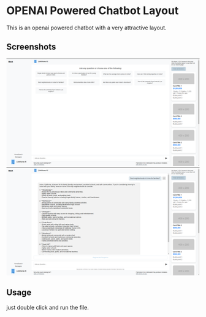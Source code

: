 # OPENAI Powered Chatbot Layout

This is an openai powered chatbot with a very attractive layout.

## Screenshots

![Screenshot](screenshot1.PNG)
![Screenshot](screenshot2.PNG)


## Usage

just double click and run the file.

